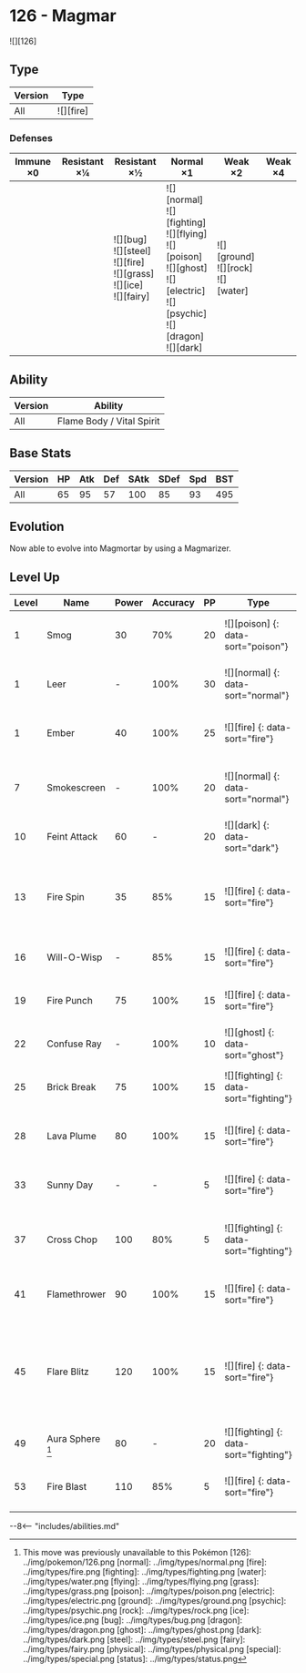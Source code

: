 # 126 - Magmar
![][126]

## Type

Version | Type
---     | ---
All     | ![][fire]

### Defenses

Immune ×0 | Resistant ×¼ | Resistant ×½                                                                    | Normal ×1                                                                                                                                 | Weak ×2                                    | Weak ×4
---       | ---          | ---                                                                             | ---                                                                                                                                       | ---                                        | ---
&nbsp;    | &nbsp;       | ![][bug]<br>![][steel]<br>![][fire]<br>![][grass]<br>![][ice]<br>![][fairy]<br> | ![][normal]<br>![][fighting]<br>![][flying]<br>![][poison]<br>![][ghost]<br>![][electric]<br>![][psychic]<br>![][dragon]<br>![][dark]<br> | ![][ground]<br>![][rock]<br>![][water]<br> | &nbsp;

## Ability

Version | Ability
---     | ---
All     | Flame Body / Vital Spirit

## Base Stats

Version | HP  | Atk | Def | SAtk | SDef | Spd | BST
---     | --- | --- | --- | ---  | ---  | --- | ---
All     | 65  | 95  | 57  | 100  | 85   | 93  | 495

## Evolution
Now able to evolve into Magmortar by using a Magmarizer.

## Level Up

Level | Name             | Power | Accuracy | PP  | Type                                   | Damage Class                           | Description
---   | ---              | ---   | ---      | --- | ---                                    | ---                                    | ---
1     | Smog             | 30    | 70%      | 20  | ![][poison] {: data-sort="poison"}     | ![][special] {: data-sort="special"}   | Has a 40% chance to poison the target.
1     | Leer             | -     | 100%     | 30  | ![][normal] {: data-sort="normal"}     | ![][status] {: data-sort="status"}     | Lowers the target's Defense by one stage.
1     | Ember            | 40    | 100%     | 25  | ![][fire] {: data-sort="fire"}         | ![][special] {: data-sort="special"}   | Has a 10% chance to burn the target.
7     | Smokescreen      | -     | 100%     | 20  | ![][normal] {: data-sort="normal"}     | ![][status] {: data-sort="status"}     | Lowers the target's accuracy by one stage.
10    | Feint Attack     | 60    | -        | 20  | ![][dark] {: data-sort="dark"}         | ![][physical] {: data-sort="physical"} | Never misses.
13    | Fire Spin        | 35    | 85%      | 15  | ![][fire] {: data-sort="fire"}         | ![][special] {: data-sort="special"}   | Prevents the target from fleeing and inflicts damage for 2-5 turns.
16    | Will-O-Wisp      | -     | 85%      | 15  | ![][fire] {: data-sort="fire"}         | ![][status] {: data-sort="status"}     | Burns the target.
19    | Fire Punch       | 75    | 100%     | 15  | ![][fire] {: data-sort="fire"}         | ![][physical] {: data-sort="physical"} | Has a 10% chance to burn the target.
22    | Confuse Ray      | -     | 100%     | 10  | ![][ghost] {: data-sort="ghost"}       | ![][status] {: data-sort="status"}     | Confuses the target.
25    | Brick Break      | 75    | 100%     | 15  | ![][fighting] {: data-sort="fighting"} | ![][physical] {: data-sort="physical"} | Destroys Reflect and Light Screen.
28    | Lava Plume       | 80    | 100%     | 15  | ![][fire] {: data-sort="fire"}         | ![][special] {: data-sort="special"}   | Has a 30% chance to burn the target.
33    | Sunny Day        | -     | -        | 5   | ![][fire] {: data-sort="fire"}         | ![][status] {: data-sort="status"}     | Changes the weather to sunny for five turns.
37    | Cross Chop       | 100   | 80%      | 5   | ![][fighting] {: data-sort="fighting"} | ![][physical] {: data-sort="physical"} | Has an increased chance for a critical hit.
41    | Flamethrower     | 90    | 100%     | 15  | ![][fire] {: data-sort="fire"}         | ![][special] {: data-sort="special"}   | Has a 10% chance to burn the target.
45    | Flare Blitz      | 120   | 100%     | 15  | ![][fire] {: data-sort="fire"}         | ![][physical] {: data-sort="physical"} | User takes 1/3 the damage inflicted in recoil.  Has a 10% chance to burn the target.
49    | Aura Sphere [^1] | 80    | -        | 20  | ![][fighting] {: data-sort="fighting"} | ![][special] {: data-sort="special"}   | Never misses.
53    | Fire Blast       | 110   | 85%      | 5   | ![][fire] {: data-sort="fire"}         | ![][special] {: data-sort="special"}   | Has a 10% chance to burn the target.

--8<-- "includes/abilities.md"

[^1]: This move was previously unavailable to this Pokémon
[126]: ../img/pokemon/126.png
[normal]: ../img/types/normal.png
[fire]: ../img/types/fire.png
[fighting]: ../img/types/fighting.png
[water]: ../img/types/water.png
[flying]: ../img/types/flying.png
[grass]: ../img/types/grass.png
[poison]: ../img/types/poison.png
[electric]: ../img/types/electric.png
[ground]: ../img/types/ground.png
[psychic]: ../img/types/psychic.png
[rock]: ../img/types/rock.png
[ice]: ../img/types/ice.png
[bug]: ../img/types/bug.png
[dragon]: ../img/types/dragon.png
[ghost]: ../img/types/ghost.png
[dark]: ../img/types/dark.png
[steel]: ../img/types/steel.png
[fairy]: ../img/types/fairy.png
[physical]: ../img/types/physical.png
[special]: ../img/types/special.png
[status]: ../img/types/status.png
